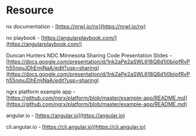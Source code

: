# Resource

nx documentation - [https://nrwl.io/nx](https://nrwl.io/nx)

nx playbook - [https://angularplaybook.com/](https://angularplaybook.com/)

Duncan Hunters NDC Minnesota Sharing Code Presentation Slides - [https://docs.google.com/presentation/d/1nk2aPe2aSWL618Q8d1i0biiofRvPh55nqvJDhEmjNaA/edit?usp=sharing](https://docs.google.com/presentation/d/1nk2aPe2aSWL618Q8d1i0biiofRvPh55nqvJDhEmjNaA/edit?usp=sharing)

ngrx platform example app - [https://github.com/ngrx/platform/blob/master/example-app/README.md](https://github.com/ngrx/platform/blob/master/example-app/README.md)

angular.io - [https://angular.io](https://angular.io) 

cli.angular.io - [https://cli.angular.io](https://cli.angular.io)
